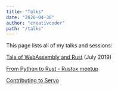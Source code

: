 ```yaml
---
title: "Talks"
date: "2020-04-30"
author: "creativcoder"
path: "/talks"
---
```


This page lists all of my talks and sessions:

[Tale of WebAssembly and Rust](https://www.meetup.com/RustBLR/events/263246490/) (July 2019)

[From Python to Rust - Rustox meetup](https://creativcoder.github.io/post/rust_community_bangalore/)

[Contributing to Servo](http://opensource101.github.io/contributing_to_servo/#/)
